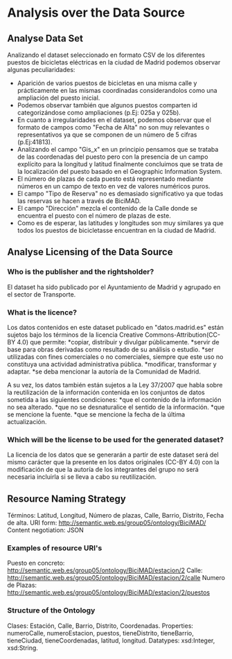 # Analysis over the Data Source

## Analyse Data Set
Analizando el dataset seleccionado en formato CSV de los diferentes puestos de bicicletas eléctricas en la ciudad de Madrid podemos observar algunas peculiaridades: 
* Aparición de varios puestos de bicicletas en una misma calle y prácticamente en las mismas coordinadas considerandolos como una ampliación del puesto inicial.
* Podemos observar también que algunos puestos comparten id categorizándose como ampliaciones (p.Ej: 025a y 025b).
* En cuanto a irregularidades en el dataset, podemos observar que el formato de campos como "Fecha de Alta" no son muy relevantes o representativos ya que se componen de un número de 5 cifras (p.Ej:41813).
* Analizando el campo "Gis_x" en un principio pensamos que se trataba de las coordenadas del puesto pero con la presencia de un campo explícito para la longitud y latitud finalmente concluimos que se trata de la localización del puesto basado en el Geographic Information System.
* El número de plazas de cada puesto está representado mediante números en un campo de texto en vez de valores numéricos puros.
* El campo "Tipo de Reserva" no es demasiado significativo ya que todas las reservas se hacen a través de BiciMAD.
* El campo "Dirección" mezcla el contenido de la Calle donde se encuentra el puesto con el número de plazas de este.
* Como es de esperar, las latitudes y longitudes son muy similares ya que todos los puestos de bicicletasse encuentran en la ciudad de Madrid.

## Analyse Licensing of the Data Source
### Who is the publisher and the rightsholder?
El dataset ha sido publicado por el Ayuntamiento de Madrid y agrupado en el sector de Transporte.
### What is the licence?
Los datos contenidos en este dataset publicado en "datos.madrid.es" están sujetos bajo los términos de la licencia Creative Commons-Attribution(CC-BY 4.0) que permite:
*copiar, distribuir y divulgar públicamente.
*servir de base para obras derivadas como resultado de su análisis o estudio.
*ser utilizadas con fines comerciales o no comerciales, siempre que este uso no constituya una actividad administrativa pública.
*modificar, transformar y adaptar.
*se deba mencionar la autoría de la Comunidad de Madrid.

A su vez, los datos también están sujetos a la Ley 37/2007 que habla sobre la reutilización de la información contenida en los conjuntos de datos sometida a las siguientes condiciones:
*que el contenido de la información no sea alterado.
*que no se desnaturalice el sentido de la información.
*que se mencione la fuente.
*que se mencione la fecha de la última actualización.
### Which will be the license to be used for the generated dataset?
La licencia de los datos que se generarán a partir de este dataset será del mismo carácter que la presente en los datos originales (CC-BY 4.0) con la modificación de que la autoría de los integrantes del grupo no será necesaria incluirla si se lleva a cabo su reutilización.
## Resource Naming Strategy
Términos: Latitud, Longitud, Número de plazas, Calle, Barrio, Distrito, Fecha de alta.
URI form: http://semantic.web.es/group05/ontology/BiciMAD/
Content negotiation: JSON
### Examples of resource URI's
Puesto en concreto: http://semantic.web.es/group05/ontology/BiciMAD/estacion/2
Calle: http://semantic.web.es/group05/ontology/BiciMAD/estacion/2/calle
Numero de Plazas: http://semantic.web.es/group05/ontology/BiciMAD/estacion/2/puestos
### Structure of the Ontology
Clases: Estación, Calle, Barrio, Distrito, Coordenadas.
Properties: numeroCalle, numeroEstacion, puestos, tieneDistrito, tieneBarrio, tieneCiudad, tieneCoordenadas, latitud, longitud.
Datatypes: xsd:Integer, xsd:String.
